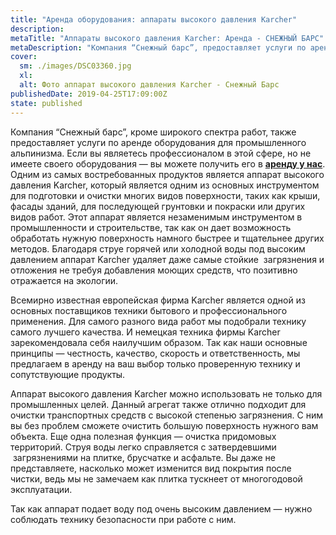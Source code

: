 ```yaml
---
title: "Аренда оборудования: аппараты высокого давления Karcher"
description: 
metaTitle: "Аппараты высокого давления Karcher: Аренда - СНЕЖНЫЙ БАРС"
metaDescription: "Компания “Снежный барс”, предоставляет услуги по аренде оборудования для промальпинизма. По вопросам аренды обращайтесь +38(063) 604 29 05"
cover:
  sm: ./images/DSC03360.jpg
  xl: 
  alt: Фото аппарат высокого давления Karcher - Снежный Барс
publishedDate: 2019-04-25T17:09:00Z
state: published    
---
```

Компания “Снежный барс”, кроме широкого спектра работ, также предоставляет услуги по аренде оборудования для промышленного альпинизма. Если вы являетесь профессионалом в этой сфере, но не имеете своего оборудования — вы можете получить его в [**аренду у нас**](/arenda-i-prodazha-oborudovaniya). Одним из самых востребованных продуктов является аппарат высокого давления Karcher, который является одним из основных инструментом для подготовки и очистки многих видов поверхности, таких как крыши, фасады зданий, для последующей грунтовки и покраски или других видов работ. Этот аппарат является незаменимым инструментом в промышленности и строительстве, так как он дает возможность обработать нужную поверхность намного быстрее и тщательнее других методов. Благодаря струе горячей или холодной воды под высоким давлением аппарат Karcher удаляет даже самые стойкие  загрязнения и отложения не требуя добавления моющих средств, что позитивно отражается на экологии.  

Всемирно известная европейская фирма Karcher является одной из основных поставщиков техники бытового и профессионального применения. Для самого разного вида работ мы подобрали технику самого лучшего качества. И немецкая техника фирмы Karcher зарекомендовала себя наилучшим образом. Так как наши основные принципы — честность, качество, скорость и ответственность, мы предлагаем в аренду на ваш выбор только проверенную технику и сопутствующие продукты.  

Аппарат высокого давления Karcher можно использовать не только для промышленных целей. Данный агрегат также отлично подходит для очистки транспортных средств с высокой степенью загрязнения. С ним вы без проблем сможете очистить большую поверхность нужного вам объекта. Еще одна полезная функция — очистка придомовых территорий. Струя воды легко справляется с затвердевшими  загрязнениями на плитке, брусчатке и асфальте. Вы даже не представляете, насколько может изменится вид покрытия после чистки, ведь мы не замечаем как плитка тускнеет от многогодовой эксплуатации.  

Так как аппарат подает воду под очень высоким давлением — нужно соблюдать технику безопасности при работе с ним.
